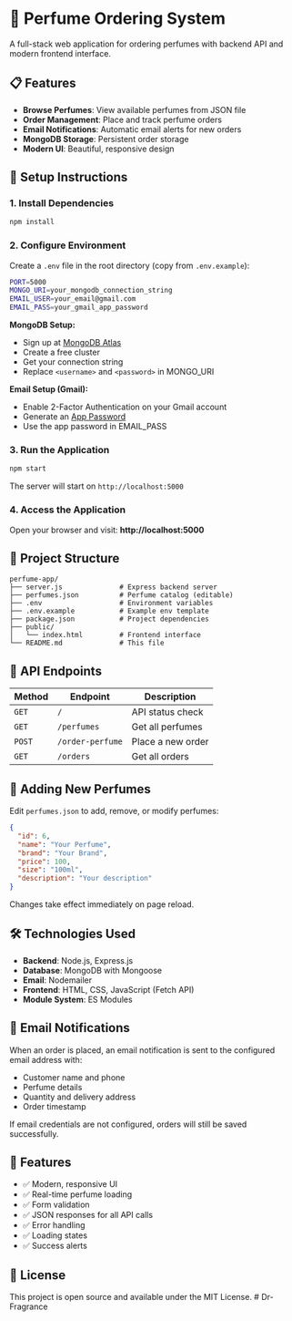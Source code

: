 # 🌸 Perfume Ordering System

A full-stack web application for ordering perfumes with backend API and modern frontend interface.

## 📋 Features

- **Browse Perfumes**: View available perfumes from JSON file
- **Order Management**: Place and track perfume orders
- **Email Notifications**: Automatic email alerts for new orders
- **MongoDB Storage**: Persistent order storage
- **Modern UI**: Beautiful, responsive design

## 🚀 Setup Instructions

### 1. Install Dependencies

```bash
npm install
```

### 2. Configure Environment

Create a `.env` file in the root directory (copy from `.env.example`):

```bash
PORT=5000
MONGO_URI=your_mongodb_connection_string
EMAIL_USER=your_email@gmail.com
EMAIL_PASS=your_gmail_app_password
```

**MongoDB Setup:**
- Sign up at [MongoDB Atlas](https://www.mongodb.com/cloud/atlas)
- Create a free cluster
- Get your connection string
- Replace `<username>` and `<password>` in MONGO_URI

**Email Setup (Gmail):**
- Enable 2-Factor Authentication on your Gmail account
- Generate an [App Password](https://myaccount.google.com/apppasswords)
- Use the app password in EMAIL_PASS

### 3. Run the Application

```bash
npm start
```

The server will start on `http://localhost:5000`

### 4. Access the Application

Open your browser and visit: **http://localhost:5000**

## 📁 Project Structure

```
perfume-app/
├── server.js              # Express backend server
├── perfumes.json          # Perfume catalog (editable)
├── .env                   # Environment variables
├── .env.example           # Example env template
├── package.json           # Project dependencies
├── public/
│   └── index.html         # Frontend interface
└── README.md              # This file
```

## 🔧 API Endpoints

| Method | Endpoint | Description |
|--------|----------|-------------|
| `GET` | `/` | API status check |
| `GET` | `/perfumes` | Get all perfumes |
| `POST` | `/order-perfume` | Place a new order |
| `GET` | `/orders` | Get all orders |

## 📝 Adding New Perfumes

Edit `perfumes.json` to add, remove, or modify perfumes:

```json
{
  "id": 6,
  "name": "Your Perfume",
  "brand": "Your Brand",
  "price": 100,
  "size": "100ml",
  "description": "Your description"
}
```

Changes take effect immediately on page reload.

## 🛠️ Technologies Used

- **Backend**: Node.js, Express.js
- **Database**: MongoDB with Mongoose
- **Email**: Nodemailer
- **Frontend**: HTML, CSS, JavaScript (Fetch API)
- **Module System**: ES Modules

## 📧 Email Notifications

When an order is placed, an email notification is sent to the configured email address with:
- Customer name and phone
- Perfume details
- Quantity and delivery address
- Order timestamp

If email credentials are not configured, orders will still be saved successfully.

## 🎨 Features

- ✅ Modern, responsive UI
- ✅ Real-time perfume loading
- ✅ Form validation
- ✅ JSON responses for all API calls
- ✅ Error handling
- ✅ Loading states
- ✅ Success alerts

## 📄 License

This project is open source and available under the MIT License.
#   D r - F r a g r a n c e  
 